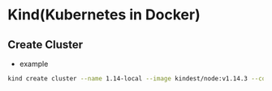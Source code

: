 # Kind(Kubernetes in Docker)

## Create Cluster

- example
```bash
kind create cluster --name 1.14-local --image kindest/node:v1.14.3 --config multinode.yaml
```
